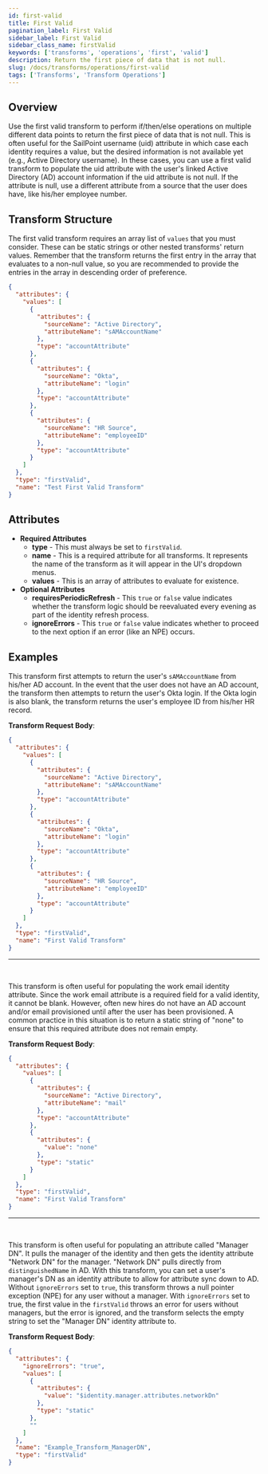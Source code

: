 ```yaml
---
id: first-valid
title: First Valid
pagination_label: First Valid
sidebar_label: First Valid
sidebar_class_name: firstValid
keywords: ['transforms', 'operations', 'first', 'valid']
description: Return the first piece of data that is not null.
slug: /docs/transforms/operations/first-valid
tags: ['Transforms', 'Transform Operations']
---
```


## Overview

Use the first valid transform to perform if/then/else operations on multiple different data points to return the first piece of data that is not null. This is often useful for the SailPoint username (uid) attribute in which case each identity requires a value, but the desired information is not available yet (e.g., Active Directory username). In these cases, you can use a first valid transform to populate the uid attribute with the user's linked Active Directory (AD) account information if the uid attribute is not null. If the attribute is null, use a different attribute from a source that the user does have, like his/her employee number.

## Transform Structure

The first valid transform requires an array list of `values` that you must consider. These can be static strings or other nested transforms' return values. Remember that the transform returns the first entry in the array that evaluates to a non-null value, so you are recommended to provide the entries in the array in descending order of preference.

```json
{
  "attributes": {
    "values": [
      {
        "attributes": {
          "sourceName": "Active Directory",
          "attributeName": "sAMAccountName"
        },
        "type": "accountAttribute"
      },
      {
        "attributes": {
          "sourceName": "Okta",
          "attributeName": "login"
        },
        "type": "accountAttribute"
      },
      {
        "attributes": {
          "sourceName": "HR Source",
          "attributeName": "employeeID"
        },
        "type": "accountAttribute"
      }
    ]
  },
  "type": "firstValid",
  "name": "Test First Valid Transform"
}
```

## Attributes

- **Required Attributes**
  - **type** - This must always be set to `firstValid`.
  - **name** - This is a required attribute for all transforms. It represents the name of the transform as it will appear in the UI's dropdown menus.
  - **values** - This is an array of attributes to evaluate for existence.
- **Optional Attributes**
  - **requiresPeriodicRefresh** - This `true` or `false` value indicates whether the transform logic should be reevaluated every evening as part of the identity refresh process.
  - **ignoreErrors** - This `true` or `false` value indicates whether to proceed to the next option if an error (like an NPE) occurs.

## Examples

This transform first attempts to return the user's `sAMAccountName` from his/her AD account. In the event that the user does not have an AD account, the transform then attempts to return the user's Okta login. If the Okta login is also blank, the transform returns the user's employee ID from his/her HR record.

**Transform Request Body**:

```json
{
  "attributes": {
    "values": [
      {
        "attributes": {
          "sourceName": "Active Directory",
          "attributeName": "sAMAccountName"
        },
        "type": "accountAttribute"
      },
      {
        "attributes": {
          "sourceName": "Okta",
          "attributeName": "login"
        },
        "type": "accountAttribute"
      },
      {
        "attributes": {
          "sourceName": "HR Source",
          "attributeName": "employeeID"
        },
        "type": "accountAttribute"
      }
    ]
  },
  "type": "firstValid",
  "name": "First Valid Transform"
}
```

---

<p>&nbsp;</p>

This transform is often useful for populating the work email identity attribute. Since the work email attribute is a required field for a valid identity, it cannot be blank. However, often new hires do not have an AD account and/or email provisioned until after the user has been provisioned. A common practice in this situation is to return a static string of "none" to ensure that this required attribute does not remain empty.

**Transform Request Body**:

```json
{
  "attributes": {
    "values": [
      {
        "attributes": {
          "sourceName": "Active Directory",
          "attributeName": "mail"
        },
        "type": "accountAttribute"
      },
      {
        "attributes": {
          "value": "none"
        },
        "type": "static"
      }
    ]
  },
  "type": "firstValid",
  "name": "First Valid Transform"
}
```

---

<p>&nbsp;</p>

This transform is often useful for populating an attribute called "Manager DN". It pulls the manager of the identity and then gets the identity attribute "Network DN" for the manager. "Network DN" pulls directly from `distinguishedName` in AD. With this transform, you can set a user's manager's DN as an identity attribute to allow for attribute sync down to AD. Without `ignoreErrors` set to `true`, this transform throws a null pointer exception (NPE) for any user without a manager. With `ignoreErrors` set to true, the first value in the `firstValid` throws an error for users without managers, but the error is ignored, and the transform selects the empty string to set the "Manager DN" identity attribute to.

**Transform Request Body**:

```json
{
  "attributes": {
    "ignoreErrors": "true",
    "values": [
      {
        "attributes": {
          "value": "$identity.manager.attributes.networkDn"
        },
        "type": "static"
      },
      ""
    ]
  },
  "name": "Example_Transform_ManagerDN",
  "type": "firstValid"
}
```
